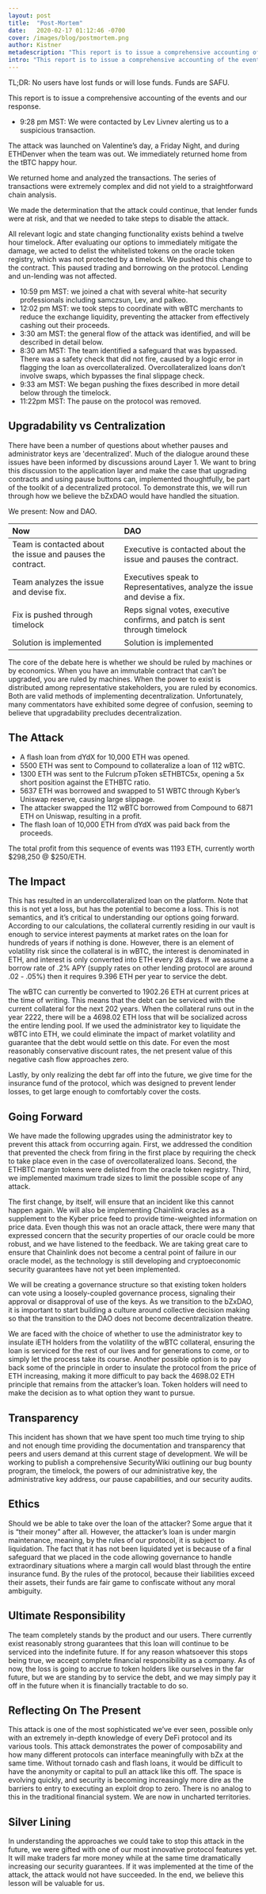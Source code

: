 ```yaml
---
layout: post
title:  "Post-Mortem"
date:   2020-02-17 01:12:46 -0700
cover: /images/blog/postmortem.png
author: Kistner
metadescription: "This report is to issue a comprehensive accounting of the events and our response. TL;DR: No users have lost funds or will lose funds. Funds are SAFU"
intro: "This report is to issue a comprehensive accounting of the events and our response."
---
```

TL;DR: No users have lost funds or will lose funds. Funds are SAFU.

This report is to issue a comprehensive accounting of the events and our response.

- 9:28 pm MST: We were contacted by Lev Livnev alerting us to a suspicious transaction.

The attack was launched on Valentine’s day, a Friday Night, and during ETHDenver when the team was out. We immediately returned home from the tBTC happy hour.

We returned home and analyzed the transactions. The series of transactions were extremely complex and did not yield to a straightforward chain analysis.

We made the determination that the attack could continue, that lender funds were at risk, and that we needed to take steps to disable the attack.

All relevant logic and state changing functionality exists behind a twelve hour timelock. After evaluating our options to immediately mitigate the damage, we acted to delist the whitelisted tokens on the oracle token registry, which was not protected by a timelock. We pushed this change to the contract. This paused trading and borrowing on the protocol. Lending and un-lending was not affected.

- 10:59 pm MST: we joined a chat with several white-hat security professionals including samczsun, Lev, and palkeo.
- 12:02 pm MST: we took steps to coordinate with wBTC merchants to reduce the exchange liquidity, preventing the attacker from effectively cashing out their proceeds.
- 3:30 am MST: the general flow of the attack was identified, and will be described in detail below.
- 8:30 am MST: The team identified a safeguard that was bypassed. There was a safety check that did not fire, caused by a logic error in flagging the loan as overcollateralized. Overcollateralized loans don’t involve swaps, which bypasses the final slippage check.
- 9:33 am MST: We began pushing the fixes described in more detail below through the timelock.
- 11:22pm MST: The pause on the protocol was removed.

## Upgradability vs Centralization

There have been a number of questions about whether pauses and administrator keys are 'decentralized'. Much of the dialogue around these issues have been informed by discussions around Layer 1. We want to bring this discussion to the application layer and make the case that upgrading contracts and using pause buttons can, implemented thoughtfully, be part of the toolkit of a decentralized protocol.  To demonstrate this, we will run through how we believe the bZxDAO would have handled the situation.

We present: Now and DAO.

| **Now**     | **DAO**     |
| :------------- | :------------- |
| Team is contacted about the issue and pauses the contract.      | Executive is contacted about the issue and pauses the contract.       |
|  Team analyzes the issue and devise fix. | Executives speak to Representatives, analyze the issue and devise a fix. |
| Fix is pushed through timelock 	 | Reps signal votes, executive confirms, and patch is sent through timelock |
| Solution is implemented | Solution is implemented |


The core of the debate here is whether we should be ruled by machines or by economics. When you have an immutable contract that can’t be upgraded, you are ruled by machines. When the power to exist is distributed among representative stakeholders, you are ruled by economics. Both are valid methods of implementing decentralization. Unfortunately, many commentators have exhibited some degree of confusion, seeming to believe that upgradability precludes decentralization.  

## The Attack

- A flash loan from dYdX for 10,000 ETH was opened.
- 5500 ETH was sent to Compound to collateralize a loan of 112 wBTC.
- 1300 ETH was sent to the Fulcrum pToken sETHBTC5x, opening a 5x short position against the ETHBTC ratio.
- 5637 ETH was borrowed and swapped to 51 WBTC through Kyber’s Uniswap reserve, causing large slippage.
- The attacker swapped the 112 wBTC borrowed from Compound to 6871 ETH on Uniswap, resulting in a profit.
- The flash loan of 10,000 ETH from dYdX was paid back from the proceeds.

The total profit from this sequence of events was 1193 ETH, currently worth $298,250 @ $250/ETH.

## The Impact

This has resulted in an undercollateralized loan on the platform. Note that this is not yet a loss, but has the potential to become a loss. This is not semantics, and it’s critical to understanding our options going forward. According to our calculations, the collateral currently residing in our vault is enough to service interest payments at market rates on the loan for hundreds of years if nothing is done. However, there is an element of volatility risk since the collateral is in wBTC, the interest is denominated in ETH, and interest is only converted into ETH every 28 days. If we assume a borrow rate of .2% APY (supply rates on other lending protocol are around .02 - .05%) then it requires 9.396 ETH per year to service the debt.

The wBTC can currently be converted to 1902.26 ETH at current prices at the time of writing. This means that the debt can be serviced with the current collateral for the next 202 years. When the collateral runs out in the year 2222, there will be a 4698.02 ETH loss that will be socialized across the entire lending pool. If we used the administrator key to liquidate the wBTC into ETH, we could eliminate the impact of market volatility and guarantee that the debt would settle on this date. For even the most reasonably conservative discount rates, the net present value of this negative cash flow approaches zero.

Lastly, by only realizing the debt far off into the future, we give time for the insurance fund of the protocol, which was designed to prevent lender losses, to get large enough to comfortably cover the costs.

## Going Forward

We have made the following upgrades using the administrator key to prevent this attack from occurring again. First, we addressed the condition that prevented the check from firing in the first place by requiring the check to take place even in the case of overcollateralized loans. Second, the ETHBTC margin tokens were delisted from the oracle token registry. Third, we implemented maximum trade sizes to limit the possible scope of any attack.

The first change, by itself, will ensure that an incident like this cannot happen again. We will also be implementing Chainlink oracles as a supplement to the Kyber price feed to provide time-weighted information on price data. Even though this was not an oracle attack, there were many that expressed concern that the security properties of our oracle could be more robust, and we have listened to the feedback. We are taking great care to ensure that Chainlink does not become a central point of failure in our oracle model, as the technology is still developing and cryptoeconomic security guarantees have not yet been implemented.

We will be creating a governance structure so that existing token holders can vote using a loosely-coupled governance process, signaling their approval or disapproval of use of the keys. As we transition to the bZxDAO, it is important to start building a culture around collective decision making so that the transition to the DAO does not become decentralization theatre.

We are faced with the choice of whether to use the administrator key to insulate iETH holders from the volatility of the wBTC collateral, ensuring the loan is serviced for the rest of our lives and for generations to come, or to simply let the process take its course. Another possible option is to pay back some of the principle in order to insulate the protocol from the price of ETH increasing, making it more difficult to pay back the 4698.02 ETH principle that remains from the attacker’s loan. Token holders will need to make the decision as to what option they want to pursue.

## Transparency

This incident has shown that we have spent too much time trying to ship and not enough time providing the documentation and transparency that peers and users demand at this current stage of development. We will be working to publish a comprehensive SecurityWiki outlining our bug bounty program, the timelock, the powers of our administrative key, the administrative key  address, our pause capabilities, and our security audits.

## Ethics

Should we be able to take over the loan of the attacker? Some argue that it is “their money” after all. However, the attacker’s loan is under margin maintenance, meaning, by the rules of our protocol, it is subject to liquidation. The fact that it has not been liquidated yet is because of a final safeguard that we placed in the code allowing governance to handle extraordinary situations where a margin call would blast through the entire insurance fund. By the rules of the protocol, because their liabilities exceed their assets, their funds are fair game to confiscate without any moral ambiguity.

## Ultimate Responsibility

The team completely stands by the product and our users. There currently exist reasonably strong guarantees that this loan will continue to be serviced into the indefinite future. If for any reason whatsoever this stops being true, we accept complete financial responsibility as a company. As of now, the loss is going to accrue to token holders like ourselves in the far future, but we are standing by to service the debt, and we may simply pay it off in the future when it is financially tractable to do so.

## Reflecting On The Present

This attack is one of the most sophisticated we’ve ever seen, possible only with an extremely in-depth knowledge of every DeFi protocol and its various tools. This attack demonstrates the power of composability and how many different protocols can interface meaningfully with bZx at the same time. Without tornado cash and flash loans, it would be difficult to have the anonymity or capital to pull an attack like this off. The space is evolving quickly, and security is becoming increasingly more dire as the barriers to entry to executing an exploit drop to zero. There is no analog to this in the traditional financial system. We are now in uncharted territories.

## Silver Lining

In understanding the approaches we could take to stop this attack in the future, we were gifted with one of our most innovative protocol features yet. It  will make traders far more money while at the same time dramatically increasing our security guarantees. If it was implemented at the time of the attack, the attack would not have succeeded. In the end, we believe this lesson will be valuable for us.
